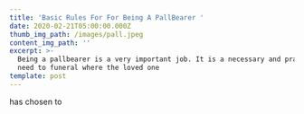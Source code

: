 ```yaml
---
title: 'Basic Rules For For Being A PallBearer '
date: 2020-02-21T05:00:00.000Z
thumb_img_path: /images/pall.jpeg
content_img_path: ''
excerpt: >-
  Being a pallbearer is a very important job. It is a necessary and practical
  need to funeral where the loved one
template: post
---
```

has chosen to
